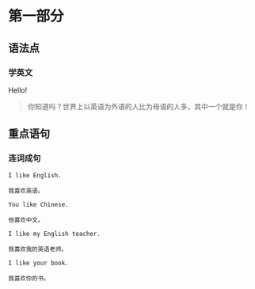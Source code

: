 # 第一部分

## 语法点

### 学英文

Hello!

> 你知道吗？世界上以英语为外语的人比为母语的人多，其中一个就是你！

## 重点语句

### 连词成句

```text
I like English.

我喜欢英语。
```

```text
You like Chinese.

他喜欢中文。
```

```text
I like my English teacher.

我喜欢我的英语老师。
```

```text
I like your book.

我喜欢你的书。
```
